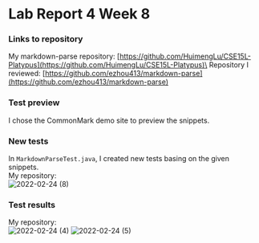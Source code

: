 # Lab Report 4 Week 8 #

### Links to repository

My markdown-parse repository: [https://github.com/HuimengLu/CSE15L-Platypus](https://github.com/HuimengLu/CSE15L-Platypus)\
Repository I reviewed: [https://github.com/ezhou413/markdown-parse](https://github.com/ezhou413/markdown-parse)

### Test preview

I chose the CommonMark demo site to preview the snippets.

### New tests

In `MarkdownParseTest.java`, I created new tests basing on the given snippets.\
My repository:\
![2022-02-24 (8)](https://user-images.githubusercontent.com/97484123/155672988-440b6743-acc0-4a83-b74c-1a570d759ee4.png)


### Test results

My repository:\
![2022-02-24 (4)](https://user-images.githubusercontent.com/97484123/155671443-8056afa6-5a84-445f-a03c-169738bd8c03.png)
![2022-02-24 (5)](https://user-images.githubusercontent.com/97484123/155671447-550d602c-6c53-48f8-83bf-f286ca53afab.png)
